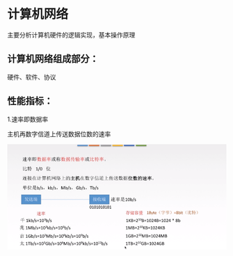 # 计算机网络
主要分析计算机硬件的逻辑实现，基本操作原理



## 计算机网络组成部分：

硬件、软件、协议



## 性能指标：

1.速率即数据率

主机再数字信道上传送数据位数的速率



![](images\net_rate.png)













